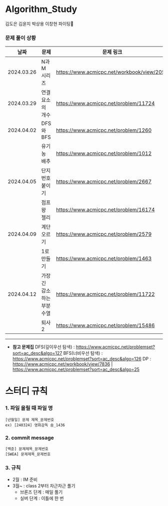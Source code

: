 # Algorithm_Study
김도은 김윤지 박상용 이창현
파이팅🍕

### 문제 풀이 상황
| 날짜 | 문제 | 문제 링크 | 비고 |
|--------|------|-------|-------|
| 2024.03.26 | N과 M 시리즈 | https://www.acmicpc.net/workbook/view/2052 | 조합, 순열 |
| 2024.03.29 | 연결 요소의 개수 | https://www.acmicpc.net/problem/11724 | DFS,BFS |
| 2024.04.02 | DFS와 BFS | https://www.acmicpc.net/problem/1260 |   |
|            | 유기농 배추 | https://www.acmicpc.net/problem/1012 |  |
| 2024.04.05 | 단지번호 붙이기 | https://www.acmicpc.net/problem/2667 |    |
|            | 점프왕 젤리 | https://www.acmicpc.net/problem/16174 |    |
| 2024.04.09 | 계단 오르기 | https://www.acmicpc.net/problem/2579 | DP |
|            | 1로 만들기 | https://www.acmicpc.net/problem/1463 |    |
| 2024.04.12 | 가장 긴 감소하는 부분 수열 | https://www.acmicpc.net/problem/11722 |    |
|            | 퇴사2 | https://www.acmicpc.net/problem/15486 |    |
---------------------------------------------------

* **참고 문제집**
DFS(깊이우선 탐색) : https://www.acmicpc.net/problemset?sort=ac_desc&algo=127
BFS(너비우선 탐색) : https://www.acmicpc.net/problemset?sort=ac_desc&algo=126
DP : https://www.acmicpc.net/workbook/view/7836 | https://www.acmicpc.net/problemset?sort=ac_desc&algo=25 


# 스터디 규칙
### 1. 파일 올릴 때 파일 명
```
[년월일] 문제 제목_문제번호
ex) [240324] 영화감독 숌_1436
```
### 2. commit message
```
[백준] 문제제목_문제번호
[SWEA] 문제제목_문제번호
```
### 3. 규칙
* 2월 : IM 준비
* 3월~ : class 2부터 차근차근 풀기
  * 브론즈 단계 : 매일 풀기
  * 실버 단계 : 이틀에 한 번

